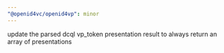 ```yaml
---
"@openid4vc/openid4vp": minor
---
```


update the parsed dcql vp_token presentation result to always return an array of presentations
